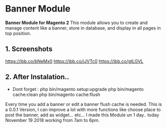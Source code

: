 # Banner Module

**Banner Module for Magento 2** This module allows you to create and manage content like a banner, store in database, and display in all pages in top position.



## 1. Screenshots

https://ibb.co/bNeMx0
https://ibb.co/jJVTc0
https://ibb.co/gtLGVL



## 2. After Instalation..
- Dont forget :
php bin/magento setup:upgrade
php bin/magento cache:clean
php bin/magento cache:flush

Every time you add a banner or edit a banner flush cache is needed.
This is a 0.0.1 Version, I can improve a lot with more functions like choose place to post the banner, add as widget... etc... I made this Module un 1 day.. today November 19 2018 working from 7am to 6pm.

